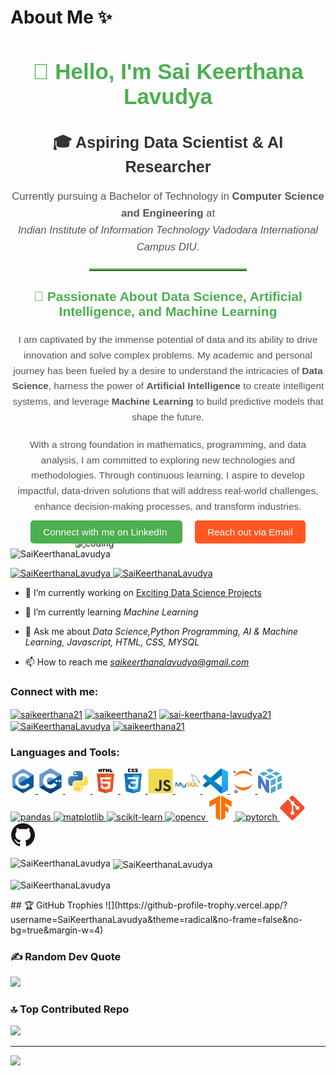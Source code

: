 # About Me ✨

<div align="center" style="font-family: 'Arial', sans-serif; color: #333; max-width: 800px; margin: 0 auto;">
    <h1 style="color: #4CAF50; font-size: 2.5em; font-weight: bold;">👋 Hello, I'm Sai Keerthana Lavudya</h1>
    <h2 style="color: #333; font-size: 1.8em; margin-bottom: 20px;">🎓 Aspiring Data Scientist & AI Researcher</h2>
    <p style="font-size: 1.2em; line-height: 1.6; color: #555;">
        Currently pursuing a Bachelor of Technology in <strong>Computer Science and Engineering</strong> at <br>
        <em>Indian Institute of Information Technology Vadodara International Campus DIU</em>.
    </p>
    <hr style="border: none; border-top: 3px solid #4CAF50; width: 50%; margin: 20px auto;">
    <h3 style="color: #4CAF50; font-size: 1.5em;">
        🚀 Passionate About <strong>Data Science</strong>, <strong>Artificial Intelligence</strong>, and <strong>Machine Learning</strong>
    </h3>
    <p style="font-size: 1.1em; line-height: 1.6; color: #555; max-width: 650px; margin: 0 auto;">
        I am captivated by the immense potential of data and its ability to drive innovation and solve complex problems. My academic and personal journey has been fueled by a desire to understand the intricacies of <strong>Data Science</strong>, harness the power of <strong>Artificial Intelligence</strong> to create intelligent systems, and leverage <strong>Machine Learning</strong> to build predictive models that shape the future.
    </p>
    <p style="font-size: 1.1em; line-height: 1.6; color: #555; max-width: 650px; margin: 20px auto;">
        With a strong foundation in mathematics, programming, and data analysis, I am committed to exploring new technologies and methodologies. Through continuous learning, I aspire to develop impactful, data-driven solutions that will address real-world challenges, enhance decision-making processes, and transform industries.
    </p>
    <div>
        <a href="https://www.linkedin.com/in/saikeerthanlavudya/" target="_blank" style="text-decoration: none; background-color: #4CAF50; color: white; padding: 10px 20px; font-size: 1.1em; border-radius: 5px; margin: 10px;">
            Connect with me on LinkedIn
        </a>
        <a href="mailto:saikeerthanalavudya@example.com" target="_blank" style="text-decoration: none; background-color: #FF5722; color: white; padding: 10px 20px; font-size: 1.1em; border-radius: 5px; margin: 10px;">
            Reach out via Email
        </a>
    </div>
</div>



<img align="right" alt="coding" width="400" src="https://user-images.githubusercontent.com/59734313/157189039-c09b3e38-9f42-42c0-ab54-14f1574190a7.gif" />

<p align="left">
  <img src="https://komarev.com/ghpvc/?username=SaiKeerthanaLavudya&label=Profile%20views&color=0e75b6&style=flat" alt="SaiKeerthanaLavudya" />
</p>

<p align="left"> 
  <a href="https://www.instagram.com/SaiKeerthanaLavudya" target="blank">
    <img src="https://img.shields.io/badge/follow-%23E4405F.svg?style=for-the-badge&logo=Instagram&logoColor=white" alt="SaiKeerthanaLavudya" />
  </a> 
  <a href="https://www.linkedin.com/in/sai-keerthana-lavudya21/" target="blank">
    <img src="https://img.shields.io/badge/Connect-%230077B5.svg?style=for-the-badge&logo=linkedin&logoColor=white" alt="SaiKeerthanaLavudya" />
  </a> 
</p>



- 🔭 I’m currently working on [Exciting Data Science Projects](#)

- 🌱 I’m currently learning *Machine Learning*

- 💬 Ask me about *Data Science,Python Programming, AI & Machine Learning, Javascript, HTML, CSS, MYSQL*

- 📫 How to reach me *saikeerthanalavudya@gmail.com*

<h3 align="left">Connect with me:</h3>
<p align="left">
  <a href="https://leetcode.com/u/saikeerthana21/" target="blank"><img align="center" src="https://raw.githubusercontent.com/rahuldkjain/github-profile-readme-generator/master/src/images/icons/Social/leet-code.svg" alt="saikeerthana21" height="30" width="40" /></a>
  <a href="https://www.instagram.com/saikeerthana21/" target="blank"><img align="center" src="https://raw.githubusercontent.com/rahuldkjain/github-profile-readme-generator/master/src/images/icons/Social/instagram.svg" alt="saikeerthana21" height="30" width="40" /></a>
  <a href="https://www.linkedin.com/in/sai-keerthana-lavudya21/" target="blank"><img align="center" src="https://raw.githubusercontent.com/rahuldkjain/github-profile-readme-generator/master/src/images/icons/Social/linked-in-alt.svg" alt="sai-keerthana-lavudya21" height="30" width="40" /></a>
  <a href="https://github.com/SaiKeerthanaLavudya" target="blank"><img align="center" src="https://raw.githubusercontent.com/rahuldkjain/github-profile-readme-generator/master/src/images/icons/Social/github.svg" alt="SaiKeerthanaLavudya" height="30" width="40" /></a>
  <a href="https://twitter.com/saikeerthana21" target="blank"><img align="center" src="https://raw.githubusercontent.com/rahuldkjain/github-profile-readme-generator/master/src/images/icons/Social/twitter.svg" alt="saikeerthana21" height="30" width="40" /></a>
</p>

<h3 align="left">Languages and Tools:</h3>
<p align="left">
  <a href="https://en.wikipedia.org/wiki/C_(programming_language)" target="_blank" rel="noreferrer"> 
    <img src="https://raw.githubusercontent.com/devicons/devicon/master/icons/c/c-original.svg" alt="c" width="40" height="40"/> 
  </a>
  <a href="https://www.cplusplus.com/" target="_blank" rel="noreferrer"> 
    <img src="https://raw.githubusercontent.com/devicons/devicon/master/icons/cplusplus/cplusplus-original.svg" alt="cplusplus" width="40" height="40"/> 
  </a>
  <a href="https://www.python.org" target="_blank" rel="noreferrer"> 
    <img src="https://raw.githubusercontent.com/devicons/devicon/master/icons/python/python-original.svg" alt="python" width="40" height="40"/> 
  </a>
  <a href="https://www.w3.org/html/" target="_blank" rel="noreferrer"> 
    <img src="https://raw.githubusercontent.com/devicons/devicon/master/icons/html5/html5-original-wordmark.svg" alt="html5" width="40" height="40"/> 
  </a>
  <a href="https://www.w3schools.com/css/" target="_blank" rel="noreferrer"> 
    <img src="https://raw.githubusercontent.com/devicons/devicon/master/icons/css3/css3-original-wordmark.svg" alt="css3" width="40" height="40"/> 
  </a>
  <a href="https://developer.mozilla.org/en-US/docs/Web/JavaScript" target="_blank" rel="noreferrer"> 
    <img src="https://raw.githubusercontent.com/devicons/devicon/master/icons/javascript/javascript-original.svg" alt="javascript" width="40" height="40"/> 
  </a>
  <a href="https://www.mysql.com/" target="_blank" rel="noreferrer"> 
    <img src="https://raw.githubusercontent.com/devicons/devicon/master/icons/mysql/mysql-original-wordmark.svg" alt="mysql" width="40" height="40"/> 
  </a>
  <a href="https://code.visualstudio.com/" target="_blank" rel="noreferrer"> 
    <img src="https://raw.githubusercontent.com/devicons/devicon/master/icons/vscode/vscode-original.svg" alt="vscode" width="40" height="40"/> 
  </a>
  <a href="https://jupyter.org/" target="_blank" rel="noreferrer"> 
    <img src="https://raw.githubusercontent.com/devicons/devicon/master/icons/jupyter/jupyter-original.svg" alt="jupyter" width="40" height="40"/> 
  </a>
  <a href="https://numpy.org/" target="_blank" rel="noreferrer"> 
    <img src="https://raw.githubusercontent.com/devicons/devicon/master/icons/numpy/numpy-original.svg" alt="numpy" width="40" height="40"/> 
  </a>
  <a href="https://pandas.pydata.org/" target="_blank" rel="noreferrer"> 
    <img src="https://raw.githubusercontent.com/simple-icons/simple-icons/develop/icons/pandas.svg" alt="pandas" width="40" height="40"/> 
  </a>
  <a href="https://matplotlib.org/" target="_blank" rel="noreferrer"> 
    <img src="https://upload.wikimedia.org/wikipedia/commons/8/84/Matplotlib_icon.svg" alt="matplotlib" width="40" height="40"/> 
  </a>
  <a href="https://scikit-learn.org/" target="_blank" rel="noreferrer"> 
    <img src="https://raw.githubusercontent.com/scikit-learn/scikit-learn/main/doc/logos/scikit-learn-logo.png" alt="scikit-learn" width="40" height="40"/> 
  </a>
  <a href="https://opencv.org/" target="_blank" rel="noreferrer"> 
    <img src="https://raw.githubusercontent.com/opencv/opencv/master/doc/opencv-logo.png" alt="opencv" width="40" height="40"/> 
  </a>
  <a href="https://www.tensorflow.org/" target="_blank" rel="noreferrer"> 
    <img src="https://raw.githubusercontent.com/devicons/devicon/master/icons/tensorflow/tensorflow-original.svg" alt="tensorflow" width="40" height="40"/> 
  </a>
  <a href="https://pytorch.org/" target="_blank" rel="noreferrer"> 
    <img src="https://raw.githubusercontent.com/simple-icons/simple-icons/develop/icons/pytorch.svg" alt="pytorch" width="40" height="40"/> 
  </a>
  <a href="https://git-scm.com/" target="_blank" rel="noreferrer"> 
    <img src="https://raw.githubusercontent.com/devicons/devicon/master/icons/git/git-original.svg" alt="git" width="40" height="40"/> 
  </a>
  <a href="https://github.com/" target="_blank" rel="noreferrer"> 
    <img src="https://raw.githubusercontent.com/devicons/devicon/master/icons/github/github-original.svg" alt="github" width="40" height="40"/> 
  </a>
</p>

<p><img align="left" src="https://github-readme-stats.vercel.app/api/top-langs?username=SaiKeerthanaLavudya&show_icons=true&locale=en&layout=compact" alt="SaiKeerthanaLavudya" /></p>

<p>&nbsp;<img align="center" src="https://github-readme-stats.vercel.app/api?username=SaiKeerthanaLavudya&show_icons=true&locale=en" alt="SaiKeerthanaLavudya" /></p>

<p><img align="center" src="https://github-readme-streak-stats.herokuapp.com/?user=SaiKeerthanaLavudya&theme=dark&border_radius=5" alt="SaiKeerthanaLavudya" /></p>
## 🏆 GitHub Trophies
![](https://github-profile-trophy.vercel.app/?username=SaiKeerthanaLavudya&theme=radical&no-frame=false&no-bg=true&margin-w=4)

### ✍️ Random Dev Quote
![](https://quotes-github-readme.vercel.app/api?type=horizontal&theme=radical)

### 🔝 Top Contributed Repo
![](https://github-contributor-stats.vercel.app/api?username=SaiKeerthanaLavudya&limit=5&theme=dark&combine_all_yearly_contributions=true)

---
[![](https://visitcount.itsvg.in/api?id=SaiKeerthanaLavudya&icon=3&color=0)](https://visitcount.itsvg.in)

<!-- Proudly created with GPRM ( https://gprm.itsvg.in ) -->

